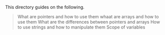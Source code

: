 This directory guides on the following.

> What are pointers and how to use them
> whaat are arrays and how to use them
> What are the differences between pointers and arrays
> How to use strings and how to manipulate them
> Scope of variables 
